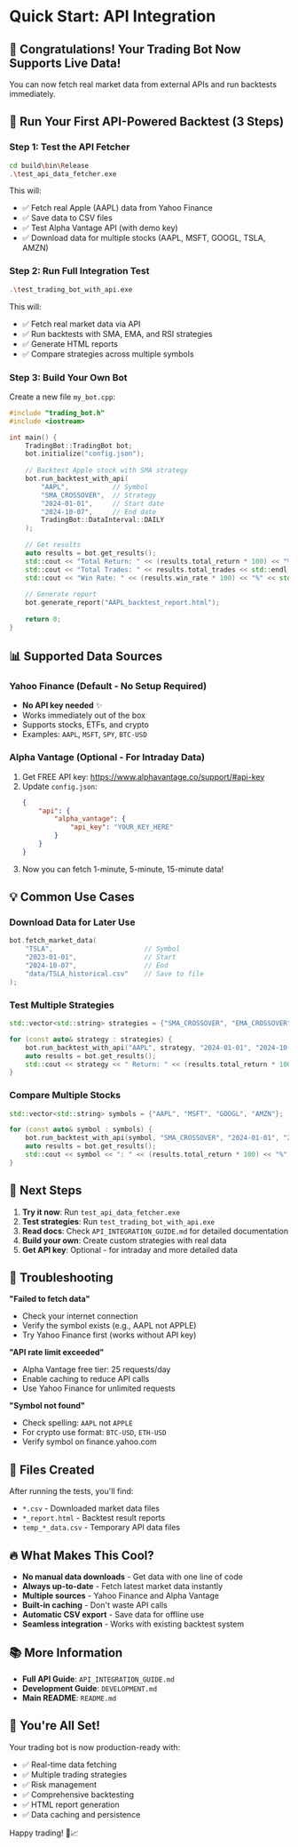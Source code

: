 # Quick Start: API Integration

## 🎉 Congratulations! Your Trading Bot Now Supports Live Data!

You can now fetch real market data from external APIs and run backtests immediately.

## 🚀 Run Your First API-Powered Backtest (3 Steps)

### Step 1: Test the API Fetcher

```bash
cd build\bin\Release
.\test_api_data_fetcher.exe
```

This will:
- ✅ Fetch real Apple (AAPL) data from Yahoo Finance
- ✅ Save data to CSV files
- ✅ Test Alpha Vantage API (with demo key)
- ✅ Download data for multiple stocks (AAPL, MSFT, GOOGL, TSLA, AMZN)

### Step 2: Run Full Integration Test

```bash
.\test_trading_bot_with_api.exe
```

This will:
- ✅ Fetch real market data via API
- ✅ Run backtests with SMA, EMA, and RSI strategies
- ✅ Generate HTML reports
- ✅ Compare strategies across multiple symbols

### Step 3: Build Your Own Bot

Create a new file `my_bot.cpp`:

```cpp
#include "trading_bot.h"
#include <iostream>

int main() {
    TradingBot::TradingBot bot;
    bot.initialize("config.json");
    
    // Backtest Apple stock with SMA strategy
    bot.run_backtest_with_api(
        "AAPL",           // Symbol
        "SMA_CROSSOVER",  // Strategy
        "2024-01-01",     // Start date
        "2024-10-07",     // End date
        TradingBot::DataInterval::DAILY
    );
    
    // Get results
    auto results = bot.get_results();
    std::cout << "Total Return: " << (results.total_return * 100) << "%" << std::endl;
    std::cout << "Total Trades: " << results.total_trades << std::endl;
    std::cout << "Win Rate: " << (results.win_rate * 100) << "%" << std::endl;
    
    // Generate report
    bot.generate_report("AAPL_backtest_report.html");
    
    return 0;
}
```

## 📊 Supported Data Sources

### Yahoo Finance (Default - No Setup Required)
- **No API key needed** ✨
- Works immediately out of the box
- Supports stocks, ETFs, and crypto
- Examples: `AAPL`, `MSFT`, `SPY`, `BTC-USD`

### Alpha Vantage (Optional - For Intraday Data)
1. Get FREE API key: https://www.alphavantage.co/support/#api-key
2. Update `config.json`:
   ```json
   {
       "api": {
           "alpha_vantage": {
               "api_key": "YOUR_KEY_HERE"
           }
       }
   }
   ```
3. Now you can fetch 1-minute, 5-minute, 15-minute data!

## 💡 Common Use Cases

### Download Data for Later Use
```cpp
bot.fetch_market_data(
    "TSLA",                       // Symbol  
    "2023-01-01",                 // Start
    "2024-10-07",                 // End
    "data/TSLA_historical.csv"    // Save to file
);
```

### Test Multiple Strategies
```cpp
std::vector<std::string> strategies = {"SMA_CROSSOVER", "EMA_CROSSOVER", "RSI"};

for (const auto& strategy : strategies) {
    bot.run_backtest_with_api("AAPL", strategy, "2024-01-01", "2024-10-07");
    auto results = bot.get_results();
    std::cout << strategy << " Return: " << (results.total_return * 100) << "%" << std::endl;
}
```

### Compare Multiple Stocks
```cpp
std::vector<std::string> symbols = {"AAPL", "MSFT", "GOOGL", "AMZN"};

for (const auto& symbol : symbols) {
    bot.run_backtest_with_api(symbol, "SMA_CROSSOVER", "2024-01-01", "2024-10-07");
    auto results = bot.get_results();
    std::cout << symbol << ": " << (results.total_return * 100) << "%" << std::endl;
}
```

## 🎯 Next Steps

1. **Try it now**: Run `test_api_data_fetcher.exe`
2. **Test strategies**: Run `test_trading_bot_with_api.exe`
3. **Read docs**: Check `API_INTEGRATION_GUIDE.md` for detailed documentation
4. **Build your own**: Create custom strategies with real data
5. **Get API key**: Optional - for intraday and more detailed data

## 🐛 Troubleshooting

**"Failed to fetch data"**
- Check your internet connection
- Verify the symbol exists (e.g., AAPL not APPLE)
- Try Yahoo Finance first (works without API key)

**"API rate limit exceeded"**
- Alpha Vantage free tier: 25 requests/day
- Enable caching to reduce API calls
- Use Yahoo Finance for unlimited requests

**"Symbol not found"**
- Check spelling: `AAPL` not `APPLE`
- For crypto use format: `BTC-USD`, `ETH-USD`
- Verify symbol on finance.yahoo.com

## 📁 Files Created

After running the tests, you'll find:
- `*.csv` - Downloaded market data files
- `*_report.html` - Backtest result reports  
- `temp_*_data.csv` - Temporary API data files

## 🔥 What Makes This Cool?

- **No manual data downloads** - Get data with one line of code
- **Always up-to-date** - Fetch latest market data instantly
- **Multiple sources** - Yahoo Finance and Alpha Vantage
- **Built-in caching** - Don't waste API calls
- **Automatic CSV export** - Save data for offline use
- **Seamless integration** - Works with existing backtest system

## 📚 More Information

- **Full API Guide**: `API_INTEGRATION_GUIDE.md`
- **Development Guide**: `DEVELOPMENT.md`
- **Main README**: `README.md`

## 🎊 You're All Set!

Your trading bot is now production-ready with:
- ✅ Real-time data fetching
- ✅ Multiple trading strategies
- ✅ Risk management
- ✅ Comprehensive backtesting
- ✅ HTML report generation
- ✅ Data caching and persistence

Happy trading! 🚀📈








